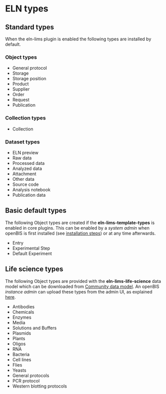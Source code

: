 # ELN types


## Standard types

When the eln-lims plugin is enabled the following types are installed by default.

### Object types

- General protocol
- Storage
- Storage position
- Product
- Supplier
- Order
- Request
- Publication


### Collection types

- Collection

### Dataset types

- ELN preview
- Raw data 
- Processed data 
- Analyzed data 
- Attachment
- Other data
- Source code
- Analysis notebook
- Publication data




## Basic default types

The following Object types are created if the **eln-lims-template-types** is enabled in core plugins. This can be enabled by a _system admin_ when openBIS is first installed (see [installation steps](docs/system-documentation/standalone/installation.md#installation-steps)) or at any time afterwards.

- Entry
- Experimental Step
- Default Experiment



## Life science types

The following Object types are provided with the **eln-lims-life-science** data model which can be downloaded from [Community data model](https://github.com/openbis/community-data-models). An openBIS _instance admin_ can upload these types from the admin UI, as explained  [here](docs/user-documentation/general-admin-users/admins-documentation/masterdata-exports-and-imports.md#masterdata-import).

- Antibodies
- Chemicals
- Enzymes
- Media
- Solutions and Buffers
- Plasmids
- Plants
- Oligos
- RNA
- Bacteria
- Cell lines
- Flies
- Yeasts
- General protocols
- PCR protocol
- Western blotting protocols



